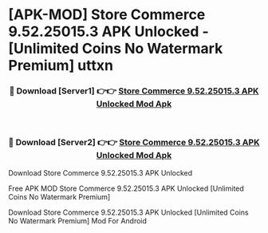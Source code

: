# [APK-MOD] Store Commerce 9.52.25015.3 APK Unlocked - [Unlimited Coins No Watermark Premium] uttxn



<div align="center">
<h3>🔴 Download [Server1] 👉👉 <a href="https://momento.my/?title=Store_Commerce_9.52.25015.3_APK_Unlocked">Store Commerce 9.52.25015.3 APK Unlocked Mod Apk</a></h3><br>

<h3>🔴 Download [Server2] 👉👉 <a href="https://momento.my/?title=Store_Commerce_9.52.25015.3_APK_Unlocked">Store Commerce 9.52.25015.3 APK Unlocked Mod Apk</a></h3>
</div>



Download Store Commerce 9.52.25015.3 APK Unlocked 

Free APK MOD Store Commerce 9.52.25015.3 APK Unlocked [Unlimited Coins No Watermark Premium]

Download Store Commerce 9.52.25015.3 APK Unlocked [Unlimited Coins No Watermark Premium] Mod For Android
